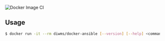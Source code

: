 ![Docker Image CI](https://github.com/diwms/docker-ansible/workflows/Docker%20Image%20CI/badge.svg)

## Usage

```sh
$ docker run -it --rm diwms/docker-ansible [--version] [--help] <command> [<args>]
```
